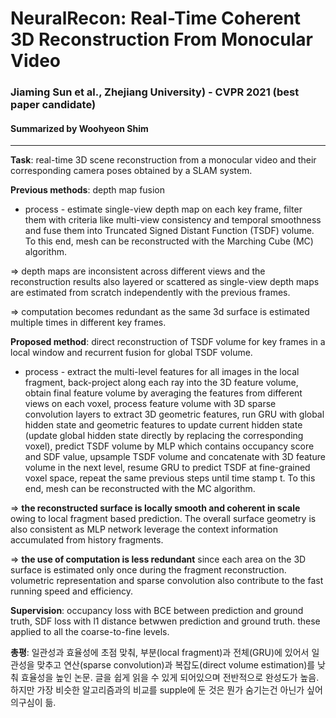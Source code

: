 # NeuralRecon: Real-Time Coherent 3D Reconstruction From Monocular Video
### Jiaming Sun et al., Zhejiang University) - CVPR 2021 (best paper candidate)
#### Summarized by Woohyeon Shim
---

**Task**: real-time 3D scene reconstruction from a monocular video and their corresponding camera poses obtained by a SLAM system.
	
	
	
**Previous methods**: depth map fusion

	

		
* process - estimate single-view depth map on each key frame, filter them with criteria like multi-view consistency and temporal smoothness and fuse them into Truncated Signed Distant Function (TSDF) volume. To this end, mesh can be reconstructed with the Marching Cube (MC) algorithm.
	

	
⇒ depth maps are inconsistent across different views and the reconstruction results also layered or scattered as single-view depth maps are estimated from scratch independently with the previous frames.

	
⇒ computation becomes redundant as the same 3d surface is estimated multiple times in different key frames.
	
	
	
**Proposed method**: direct reconstruction of TSDF volume for key frames in a local window and recurrent fusion for global TSDF volume.

	

		
* process - extract the multi-level features for all images in the local fragment, back-project along each ray into the 3D feature volume, obtain final feature volume by averaging the features from different views on each voxel, process feature volume with 3D sparse convolution layers to extract 3D geometric features, run GRU with global hidden state and geometric features to update current hidden state (update global hidden state directly by replacing the corresponding voxel), predict TSDF volume by MLP which contains occupancy score and SDF value, upsample TSDF volume and concatenate with 3D feature volume in the next level, resume GRU to predict TSDF at fine-grained voxel space, repeat the same previous steps until time stamp t. To this end, mesh can be reconstructed with the MC algorithm.
	

	
⇒ **the reconstructed surface is locally smooth and coherent in scale** owing to local fragment based prediction. The overall surface geometry is also consistent as MLP network leverage the context information accumulated from history fragments.

	
⇒ **the use of computation is less redundant** since each area on the 3D surface is estimated only once during the fragment reconstruction. volumetric representation and sparse convolution also contribute to the fast running speed and efficiency.
	
	
	
**Supervision**: occupancy loss with BCE between prediction and ground truth, SDF loss with l1 distance betwwen prediction and ground truth. these applied to all the coarse-to-fine levels.
	
	
	
**총평**: 일관성과 효율성에 초점 맞춰, 부분(local fragment)과 전체(GRU)에 있어서 일관성을 맞추고 연산(sparse convolution)과 복잡도(direct volume estimation)를 낮춰 효율성을 높인 논문. 글을 쉽게 읽을 수 있게 되어있으며 전반적으로 완성도가 높음. 하지만 가장 비슷한 알고리즘과의 비교를 supple에 둔 것은 뭔가 숨기는건 아닌가 싶어 의구심이 듦.